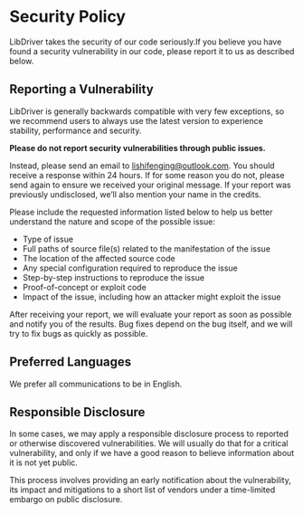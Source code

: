 # Security Policy

LibDriver takes the security of our code seriously.If you believe you have found a security vulnerability in our code, please report it to us as described below.

## Reporting a Vulnerability

LibDriver is generally backwards compatible with very few exceptions, so we recommend users to always use the latest version to experience stability, performance and security.

**Please do not report security vulnerabilities through public issues.**

Instead, please send an email to lishifenging@outlook.com. You should receive a response within 24 hours. If for some reason you do not, please send again to ensure we received your original message. If your report was previously undisclosed, we’ll also mention your name in the credits. 

Please include the requested information listed below to help us better understand the nature and scope of the possible issue:

- Type of issue
- Full paths of source file(s) related to the manifestation of the issue
- The location of the affected source code
- Any special configuration required to reproduce the issue
- Step-by-step instructions to reproduce the issue
- Proof-of-concept or exploit code
- Impact of the issue, including how an attacker might exploit the issue

After receiving your report, we will evaluate your report as soon as possible and notify you of the results. Bug fixes depend on the bug itself, and we will try to fix bugs as quickly as possible.

## Preferred Languages

We prefer all communications to be in English.

## Responsible Disclosure

In some cases, we may apply a responsible disclosure process to reported or otherwise discovered vulnerabilities. We will usually do that for a critical vulnerability, and only if we have a good reason to believe information about it is not yet public.

This process involves providing an early notification about the vulnerability, its impact and mitigations to a short list of vendors under a time-limited embargo on public disclosure.